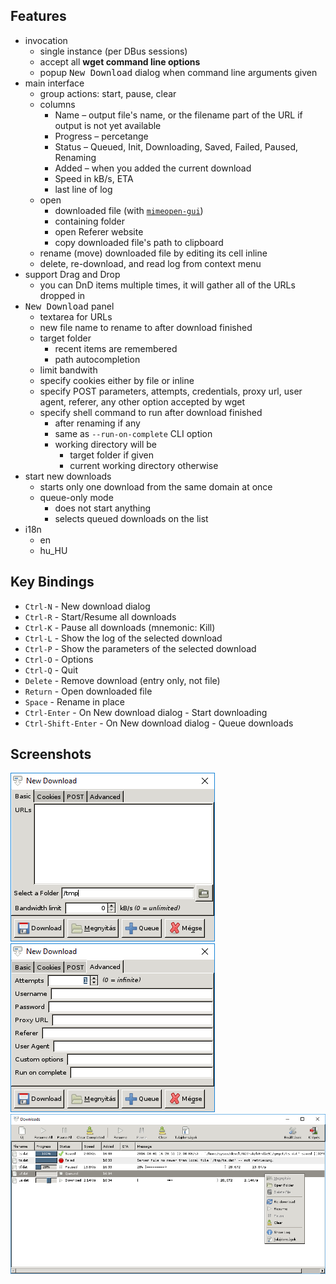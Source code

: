 
## Features

* invocation
	* single instance (per DBus sessions)
	* accept all __wget command line options__
	* popup <kbd>New Download</kbd> dialog when command line arguments given
* main interface
	* group actions: start, pause, clear
	* columns
		* Name – output file's name, or the filename part of the URL if output is not yet available
		* Progress – percetange
		* Status – Queued, Init, Downloading, Saved, Failed, Paused, Renaming
		* Added – when you added the current download
		* Speed in kB/s, ETA
		* last line of log
	* open
		* downloaded file (with [`mimeopen-gui`](https://github.com/bAndie91/mimeopen-gui))
		* containing folder
		* open Referer website
		* copy downloaded file's path to clipboard
	* rename (move) downloaded file by editing its cell inline
	* delete, re-download, and read log from context menu
* support Drag and Drop
	* you can DnD items multiple times, it will gather all of the URLs dropped in
* <kbd>New Download</kbd> panel
	* textarea for URLs
	* new file name to rename to after download finished
	* target folder
		* recent items are remembered
		* path autocompletion
	* limit bandwith
	* specify cookies either by file or inline
	* specify POST parameters, attempts, credentials, proxy url, user agent, referer, any other option accepted by wget
	* specify shell command to run after download finished
		* after renaming if any
		* same as `--run-on-complete` CLI option
		* working directory will be
			* target folder if given
			* current working directory otherwise
* start new downloads
	* starts only one download from the same domain at once
	* queue-only mode
		* does not start anything
		* selects queued downloads on the list
* i18n
	* en
	* hu_HU

## Key Bindings

* `Ctrl-N` - New download dialog
* `Ctrl-R` - Start/Resume all downloads
* `Ctrl-K` - Pause all downloads (mnemonic: Kill)
* `Ctrl-L` - Show the log of the selected download
* `Ctrl-P` - Show the parameters of the selected download
* `Ctrl-O` - Options
* `Ctrl-Q` - Quit
* `Delete` - Remove download (entry only, not file)
* `Return` - Open downloaded file
* `Space` - Rename in place
* `Ctrl-Enter` - On New download dialog - Start downloading
* `Ctrl-Shift-Enter` - On New download dialog - Queue downloads

## Screenshots

![](img/1.png)
![](img/2.png)
![](img/4.png)
